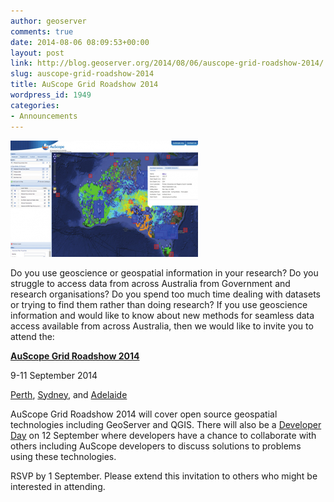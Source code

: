 ```yaml
---
author: geoserver
comments: true
date: 2014-08-06 08:09:53+00:00
layout: post
link: http://blog.geoserver.org/2014/08/06/auscope-grid-roadshow-2014/
slug: auscope-grid-roadshow-2014
title: AuScope Grid Roadshow 2014
wordpress_id: 1949
categories:
- Announcements
---
```


[![AuScope Discovery Portal](/img/uploads/auscope-portal2-300x186.png)](https://twiki.auscope.org/wiki/pub/Grid/AuScopeWebServicesRoadshow2014/2014_Roadshow_invite_final.pdf)

Do you use geoscience or geospatial information in your research? Do you struggle to access data from across Australia from Government and research organisations? Do you spend too much time dealing with datasets or trying to find them rather than doing research? If you use geoscience information and would like to know about new methods for seamless data access available from across Australia, then we would like to invite you to attend the:


**[AuScope Grid Roadshow 2014](https://twiki.auscope.org/wiki/pub/Grid/AuScopeWebServicesRoadshow2014/2014_Roadshow_invite_final.pdf)**




9-11 September 2014




[Perth](https://www.eventbrite.com.au/e/auscope-grid-roadshow-2014-perth-tickets-12300512163), [Sydney](https://www.eventbrite.com.au/e/auscope-grid-roadshow-2014-sydney-tickets-12300536235), and [Adelaide](https://www.eventbrite.com.au/e/auscope-grid-roadshow-2014-adelaide-tickets-12300558301)


AuScope Grid Roadshow 2014 will cover open source geospatial technologies including GeoServer and QGIS. There will also be a [Developer Day](https://www.eventbrite.com.au/e/auscope-developer-day-tickets-12188450985) on 12 September where developers have a chance to collaborate with others including AuScope developers to discuss solutions to problems using these technologies.

RSVP by 1 September. Please extend this invitation to others who might be interested in attending.
